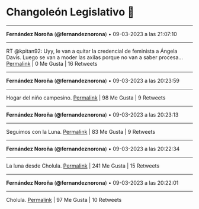 # Changoleón Legislativo 🙈
*****
**Fernández Noroña** (**@fernandeznorona**) • 09-03-2023 a las 21:07:10
*****
RT @kpitan92: Uyy, le van a quitar la credencial de feminista a Ángela Davis.
Luego se van a moder las axilas porque no van a saber procesa…
[Permalink](https://twitter.com/fernandeznorona/status/1634058290542919680) | 0 Me Gusta | 16 Retweets
*****
**Fernández Noroña** (**@fernandeznorona**) • 09-03-2023 a las 20:23:59
*****
Hogar del niño campesino.
[Permalink](https://twitter.com/fernandeznorona/status/1634047424086900736) | 98 Me Gusta | 9 Retweets
*****
**Fernández Noroña** (**@fernandeznorona**) • 09-03-2023 a las 20:23:13
*****
Seguimos con la Luna.
[Permalink](https://twitter.com/fernandeznorona/status/1634047229420863490) | 83 Me Gusta | 9 Retweets
*****
**Fernández Noroña** (**@fernandeznorona**) • 09-03-2023 a las 20:22:34
*****
La luna desde Cholula.
[Permalink](https://twitter.com/fernandeznorona/status/1634047065700409344) | 241 Me Gusta | 15 Retweets
*****
**Fernández Noroña** (**@fernandeznorona**) • 09-03-2023 a las 20:22:01
*****
Cholula.
[Permalink](https://twitter.com/fernandeznorona/status/1634046928089391104) | 97 Me Gusta | 10 Retweets